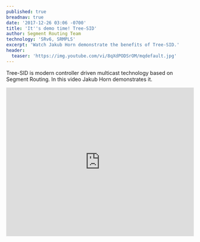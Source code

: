 ```yaml
---
published: true
breadnav: true
date: '2017-12-26 03:06 -0700'
title: 'It''s demo time! Tree-SID'
author: Segment Routing Team
technology: 'SRv6, SRMPLS'
excerpt: 'Watch Jakub Horn demonstrate the benefits of Tree-SID.'
header:
  teaser: 'https://img.youtube.com/vi/8qXdPODSrOM/mqdefault.jpg'
---    
```

Tree-SID is modern controller driven multicast technology based on Segment Routing. In this video Jakub Horn demonstrates it.
       
<iframe width="100%" height="400px" src="https://www.youtube.com/embed/8qXdPODSrOM" frameborder="0" allowfullscreen></iframe>
